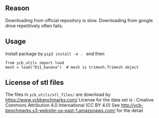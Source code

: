 ## Reason
Downloading from official repository is slow. Downloading from google drive repetitively often fails.

## Usage
Install package by `pip3 install -e . ` and then 
```
from ycb_utils import load
mesh = load("011_banana")  # mesh is trimesh.Trimesh object
```

##  License of stl files
The files in `ycb_utils/stl_files/` are download by https://www.ycbbenchmarks.com/
License for the data set is : Creative Commons Attribution 4.0 International (CC BY 4.0)
See http://ycb-benchmarks.s3-website-us-east-1.amazonaws.com/ for the detail

